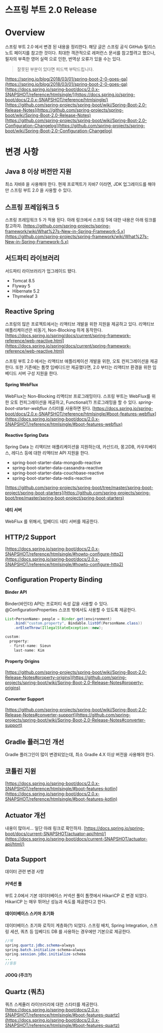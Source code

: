 # 스프링 부트 2.0 Release


# Overview
스프링 부트 2.0 에서 변경 된 내용을 정리한다. 해당 글은 스프링 공식 GitHub 릴리스 노트 페이지를 참고한 것이다. 최대한 객관적으로 레퍼런스 문서를 참고할려고 했으나, 필자의 부족한 영어 실력 으로 인한, 번역상 오류가 있을 수는 있다. 

> 잘못된 부분이 있다면 피드백 부탁드립니다. 

[https://spring.io/blog/2018/03/01/spring-boot-2-0-goes-ga](https://spring.io/blog/2018/03/01/spring-boot-2-0-goes-ga)  
[https://docs.spring.io/spring-boot/docs/2.0.x-SNAPSHOT/reference/htmlsingle/](https://docs.spring.io/spring-boot/docs/2.0.x-SNAPSHOT/reference/htmlsingle/)  
[https://github.com/spring-projects/spring-boot/wiki/Spring-Boot-2.0-Release-Notes](https://github.com/spring-projects/spring-boot/wiki/Spring-Boot-2.0-Release-Notes)  
[https://github.com/spring-projects/spring-boot/wiki/Spring-Boot-2.0-Configuration-Changelog](https://github.com/spring-projects/spring-boot/wiki/Spring-Boot-2.0-Configuration-Changelog)   


# 변경 사항

## Java 8 이상 버전만 지원
최소 자바8 을 사용해야 한다. 현재 프로젝트가 자바7 이라면, JDK 업그레이드를 해야만 스프링 부트 2.0 을 사용할 수 있다. 

## 스프링 프레임워크 5
스프링 프레임워크 5 가 적용 된다. 아래 링크에서 스프링 5에 대한 내용은 아래 링크를 참고하자. 
[https://github.com/spring-projects/spring-framework/wiki/What%27s-New-in-Spring-Framework-5.x](https://github.com/spring-projects/spring-framework/wiki/What%27s-New-in-Spring-Framework-5.x)

## 서드파티 라이브러리 
서드파티 라이브러리가 업그레이드 됐다. 

- Tomcat 8.5
- Flyway 5
- Hibernate 5.2
- Thymeleaf 3

## Reactive Spring
스프링의 많은 프로젝트에서는 리액티브 개발을 위한 지원을 제공하고 있다. 리액티브 애플리케이션은 비동기, Non-Blocking 하게 동작한다. 
[https://docs.spring.io/spring/docs/current/spring-framework-reference/web-reactive.html](https://docs.spring.io/spring/docs/current/spring-framework-reference/web-reactive.html)

스프링 부트 2.0 에서는 리액티브 애플리케이션 개발을 위한, 오토 컨피그레이션을 제공한다. 또한 기존에는 톰캣 임베디드만 제공했다면, 2.0 부터는 리액티브 환경을 위한 임베디드 서버 구성 지원을 한다. 

#### Spring WebFlux
WebFlux는 Non-Blocking 리액티브 프로그래밍이다.  스프링 부트는 WebFlux를 위한 오토 컨피그레이션을 제공하고, Functional(?) 프로그래밍을 할 수 있다.  *spring-boot-starter-webflux* 스타터를 사용하면 된다. 
[https://docs.spring.io/spring-boot/docs/2.0.x-SNAPSHOT/reference/htmlsingle/#boot-features-webflux](https://docs.spring.io/spring-boot/docs/2.0.x-SNAPSHOT/reference/htmlsingle/#boot-features-webflux)

#### Reactive Spring Data
Spring Data 는 리액티브 애플리케이션을 지원하는데, 카산드라, 몽고DB, 카우치베이스, 레디스 등에 대한 리액티브 API 지원을 한다. 

- spring-boot-starter-data-mongodb-reactive
- spring-boot-starter-data-cassandra-reactive
- spring-boot-starter-data-couchbase-reactive
- spring-boot-starter-data-redis-reactive

[https://github.com/spring-projects/spring-boot/tree/master/spring-boot-project/spring-boot-starters](https://github.com/spring-projects/spring-boot/tree/master/spring-boot-project/spring-boot-starters)

#### 네티 서버
WebFlux 를 위해서, 임베디드 네티 서버를 제공한다. 


## HTTP/2 Support
[https://docs.spring.io/spring-boot/docs/2.0.x-SNAPSHOT/reference/htmlsingle/#howto-configure-http2](https://docs.spring.io/spring-boot/docs/2.0.x-SNAPSHOT/reference/htmlsingle/#howto-configure-http2)

## Configuration Property Binding


#### Binder API
Binder(바인더) API는 프로퍼티 속성 값을 사용할 수 있다.  @ConfigurationProperties 스코프 밖에서도 사용할 수 있도록 제공한다. 

```java
List<PersonName> people = Binder.get(environment)
    .bind("custom.property", Bindable.listOf(PersonName.class))
    .orElseThrow(IllegalStateException::new);
```

```java
custom:
  property:
  - first-name: Sieun
    last-name: Kim
```

#### Property Origins
[https://github.com/spring-projects/spring-boot/wiki/Spring-Boot-2.0-Release-Notes#property-origins](https://github.com/spring-projects/spring-boot/wiki/Spring-Boot-2.0-Release-Notes#property-origins)

#### Converter Support
[https://github.com/spring-projects/spring-boot/wiki/Spring-Boot-2.0-Release-Notes#converter-support](https://github.com/spring-projects/spring-boot/wiki/Spring-Boot-2.0-Release-Notes#converter-support)

## Gradle 플러그인 개선
Gradle 플러그인이 많이 변경되었는데, 최소 Gradle 4.X 이상 버전을 사용해야 한다. 

## 코틀린 지원
[https://docs.spring.io/spring-boot/docs/2.0.x-SNAPSHOT/reference/htmlsingle/#boot-features-kotlin](https://docs.spring.io/spring-boot/docs/2.0.x-SNAPSHOT/reference/htmlsingle/#boot-features-kotlin)

## Actuator 개선
내용이 많아서... 일단 아래 링크로 확인하자. 
[https://docs.spring.io/spring-boot/docs/current-SNAPSHOT/actuator-api/html/](https://docs.spring.io/spring-boot/docs/current-SNAPSHOT/actuator-api/html/)

## Data Support
데이터 관련 변경 사항

#### 커넥션 풀
부트 2.0에서 기본 데이터베이스 커넥션 풀이 톰캣에서 HikariCP 로 변경 되었다. HikariCP 는 매우 뛰어난 성능과 속도를 제공한다고 한다. 

#### 데이터베이스 스키마 초기화
데이터베이스 초기화 로직이 계층화(?) 되었다. 스프링 배치, Spring Integration, 스프링 세션, 쿼츠 등 임베디드 DB 를 사용하는 경우에만 기본으로 제공한다. 

```java
//예
spring.quartz.jdbc.schema=always
spring.batch.initialize-schema=always
spring.session.jdbc.initialize-schema
... 
//등등
```

#### JOOQ (주크?)


## Quartz (쿼츠)
쿼츠 스케쥴러 라이브러리에 대한 스타터를 제공한다. 
[https://docs.spring.io/spring-boot/docs/2.0.x-SNAPSHOT/reference/htmlsingle/#boot-features-quartz](https://docs.spring.io/spring-boot/docs/2.0.x-SNAPSHOT/reference/htmlsingle/#boot-features-quartz)


